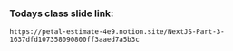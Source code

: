 ### Todays class slide link:

```link
https://petal-estimate-4e9.notion.site/NextJS-Part-3-1637dfd107358090800ff3aaed7a5b3c
```